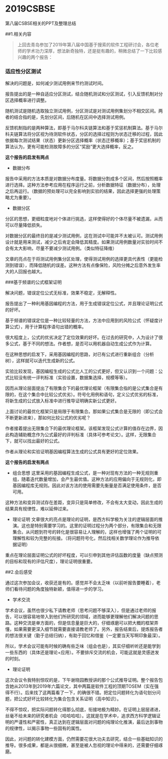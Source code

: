 
# 2019CSBSE
第八届CSBSE相关的PPT及整理总结

##1.相关内容

>上回去青岛参加了2019年第八届中国基于搜索的软件工程研讨会，各位老师的学术功力深厚，想法新奇独特，还是挺有趣的，稍微总结了一下比较感兴趣的两个报告：

### 适应性分区测试

解决的问题是，如何减少测试用例来节约测试时间。

报告提出的是一种自适应分区测试，结合随机测试和分区测试，引入反馈机制对分区选择概率进行调整。

随机测试是随机选取独立测试用例，分区测试是对测试用例集划分不相交区间。两者的结合指的是，先划分区间，后随机在区间中选择测试用例。

反馈机制指的是两种算法，即基于马尔科夫链算法和基于奖惩机制算法。基于马尔科夫链算法将分区视为待测软件状态，分区的选择过程则为状态迁移的过程，因此依据每次测试结果（状态）更新分区选择概率（状态迁移概率）；基于奖惩机制的算法认为，更有可能检测故障多的分区“奖励”更大选择概率，反之。

**这个报告的启发有两点**

- 数据分布

报告中采用的方法本质是对数据分布度量。将数据分割成多个区间，然后按照概率进行选择。这种方法参考应用在程序运行之前，分析数据特征（数据分布），处理之后再运行。（数据的预处理可以完全影响到实验的结果，因此选择更强的处理策略尤为重要）。

- 数据分区

分区的思想，更细粒度地对个体进行挑选，这样使得好的个体尽量不被遗漏，从而可以尽量降低损失。

对数据分区的最终目的是减少测试用例，这在测试中可能并不太被认可。测试用例设计就是用来测试，减少之后肯定会降低其精度。如果测试用例数量对实验时间不会有太大影响，尽量不要减少测试用例。（类似特征降维）

文章的亮点在于将测试用例集分区处理，使得测试用例的选择更具代表性（更能检测到错误），而降低随机的误差。这种方法有点像保险，风险分摊之后意外发生率大的人回报也越大。


###基于频谱的公式框架证明

解决问题，错误定位公式无标准，效果不稳定，无解释性。

报告提出了一种利用基因编程的方法，用于生成错误定位公式，并且理论证明公式的好坏。

基于频谱的错误定位是一种比较轻量的方法，方法中应用到的风险公式（怀疑度计算公式），用于计算程序语句出错的概率。

很大程度上，公式的优劣决定了定位效果的好坏。在过去的研究中，人为设计了很多公式，基于不同的想法。作者想，是否可以用机器自动生成公式作为计算。

在这种思想的启发下，采用基因编程的思路，对已有公式进行重新组合（分析树），这样就可以迭代生成新的公式。

实验比较发现，基因编程生成的公式比人工的公式更好，但又认识到一个问题：公式比较没有统一评判标准（实验设置，数据集选择，规模等等）。

因而从理论层面提出了有限集合下的最优理论框架（有限集合指的是公式集合是有限的，在这个集合中比较公式优劣）。符号化用例和语句，定义公式优劣的标准，将新生成的公式放入标准中进行推导证明确实新公式更好。

上面讨论的最优化框架只是局限于有限集合。那如果公式集合是无限的（即公式会不断更新进来），那如何比较公式的优劣呢？

作者接着提出无限集合下的最优理论框架。该框架发现公式计算的值存在边界，因此构造辅助概念作为公式最好的评判标准（具体可参考论文）。这样，无限集合下，就可以找出最好的公式。

作者从理论和实验证明基因编程算法生成的公式具有更好的定位效果。

**这个报告的启发有两点**

- 组合思想
这里采用的基因编程生成公式，是一种对现有方法的一种无规则重组，随着迭代数量增加，会产生最优值。这种方法的应用偏向于无规则化，即基因编程库无规则。因此对该方法的使用需要先衡量是否满足使用条件，是否可用。

这种方法和变异测试存在差距，变异只是简单修改，不会有太大变动，因此生成的结果具有规律性，难以延伸过来。

- 理论证明
文章很大的亮点是理论的证明，是西方科学极为关注的逻辑层面的推演。这也是特别需要学习的。这里的证明过程分为两个部分，有限集合和无限集合。从问题到符号的转化是很容易让人理解的，这样也增强了两个证明的可理解性和较为完整的衔接。（将问题符号化，然后找相关数学理论作为推导依据证明）


重点在理论层面证明公式的好坏程度，可以引申到其他评估函数的度量（缺点预测的目标和现有的评估尺度），理论证明很重要。


##2.会后感受

通过这次参加会议，收获还是有的。感觉并不会太乏味（以前听报告要睡着），老师们看待问题的角度独特新颖，值得进一步的学习。


+ 学术交流

学术会议，虽然也很少私下请教老师（思考问题不够深入），但是通过老师的报告，可以很容易地带入到他们所研究的领域，进而能够更理解他们解决问题的思路。这种交流是单方面的，但是信息量是巨大的，仔细琢磨可以把大概的框架弄懂，如果需要更深入细节就需要直接请教老师了。另外，报告结束后，提炼报告者的想法很关键（勤于总结归纳），有助于回忆和借鉴（一定要当天写啊印象最深）。

所以，学术会议可能有时候的确有些乏味（组会也是），其实仔细听听还是能学到一些东西的（具体还是理论+应用）。不要排斥交流的机会，可能这就是灵感迸发的时刻。

* 理论证明

这次会议令我特别惊叹的是，下午谢晓园教授讲的那个公式推导证明。整个报告包含她从2013年到2019年六篇论文，其中两篇是软件工程的顶期TOSEM（实在强得不行）。后来找了这两篇看了一下，的确很不错。把定位问题转化为语句划分问题，把公式好坏比较转化为集合包含关系证明（高中知识）。

不得不惊叹，把实际问题转化得那么彻底，衔接地极为精妙。在证明上层层递进，丝毫不给未来的研究者机会（哈哈哈哈）。这就是在学术中，追求西方科学逻辑证明的严谨性和严密性，真正达到在逻辑层面对问题的纯理论化推演，最后达到事物的规律性，以揭示事物一些固有的属性。

因此，对问题的转化建模方面，仍然需要花很大功夫去研究，结合一些基础知识的推导。很多成果，都是从很细微，甚至是被人忽视的理论中得来的，还需要仔细琢磨。
